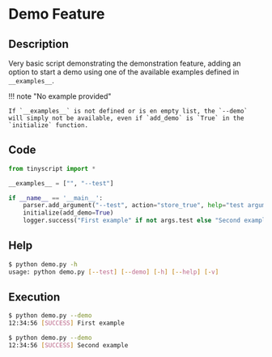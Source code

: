 # Demo Feature

## Description

Very basic script demonstrating the demonstration feature, adding an option to start a demo using one of the available examples defined in `__examples__`.

!!! note "No example provided"

    If `__examples__` is not defined or is en empty list, the `--demo` will simply not be available, even if `add_demo` is `True` in the `initialize` function.

## Code

```python hl_lines="3 7"
from tinyscript import *

__examples__ = ["", "--test"]

if __name__ == '__main__':
    parser.add_argument("--test", action="store_true", help="test argument")
    initialize(add_demo=True)
    logger.success("First example" if not args.test else "Second example")
```

## Help

```sh
$ python demo.py -h
usage: python demo.py [--test] [--demo] [-h] [--help] [-v]

```

## Execution

```sh hl_lines="1"
$ python demo.py --demo
12:34:56 [SUCCESS] First example
```

```sh hl_lines="1"
$ python demo.py --demo
12:34:56 [SUCCESS] Second example
```
